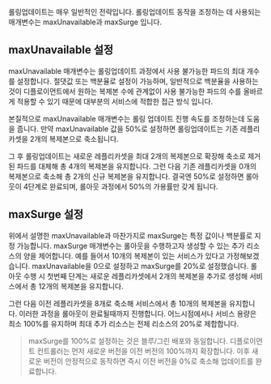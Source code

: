 
롤링업데이트는 매우 일반적인 전략입니다.
롤링업데이트 동작을 조정하는 데 사용되는 매개변수는 maxUnavailable과 maxSurge 입니다.

## maxUnavailable 설정

maxUnavailable 매개변수는 롤링업데이트 과정에서 사용 불가능한 파드의 최대 개수를 설정합니다.
절댓값 또는 백분율로 설정이 가능하며, 일반적으로 백분율을 사용하는 것이 디플로이먼트에서 원하는 복제본 수에 관계없이 사용 불가능한 파드의 수를 올바르게 적용할 수 있기 때문에 대부분의 서비스에 적합한 접근 방식 입니다.

본질적으로 maxUnavailable 매개변수는 롤링 업데이트 진행 속도를 조정하는데 도움을 줍니다.
만약 maxUnavailable 값을 50%로 설정하면 롤링업데이트는 기존 레플리카셋을 2개의 복제본으로 축소됩니다.

그 후 롤링업데이트는 새로운 레플리카셋을 최대 2개의 복제본으로 확장해 축소로 제거된 파드를 대체해 총 4개의 복제본을 유지합니다.
그런 다음 기존 레플리카셋을 0개의 복제본으로 축소해 총 2개의 신규 복제본을 유지합니다. 
결국엔 50%로 설정하면 롤아웃이 4단계로 완료되며, 롤아웃 과정에서 50%의 가용률만 갖게 됩니다.


## maxSurge 설정

위에서 설명한 maxUnavailable과 마찬가지로 maxSurge는 특정 값이나 백분률로 지정 가능합니다.
maxSurge 매개변수는 롤아웃을 수행하고자 생성할 수 있는 추가 리소스의 양을 제어합니다. 
예를 들어서 10개의 복제본이 있는 서비스가 있다고 가정해보겠습니다.
maxUnavailable을 0으로 설정하고 maxSurge를 20%로 설정했습니다. 롤아웃 수행 시 첫번째 단계는 새로운 레플리카셋에서 2개의 복제본을 추가로 생성해 서비스에서 총 12개의 복제본을 유지합니다.

그런 다음 이전 레플리카셋을 8개로 축소해 서비스에서 총 10개의 복제본을 유지합니다. 이러한 과정을 롤아웃이 완료될때까지 진행합니다. 어느시점에서나 서비스 용량은 최소 100%를 유지하며 최대 추가 리소스는 전체 리소스의 20%로 제합합니다.

> maxSurge를 100%로 설정하는 것은 블루/그린 배포와 동일합니다. 디플로이먼트 컨트롤러는 먼저 새로운 버전을 이전 버전의 100%까지 확장합니다. 이후 새로운 버전이 안정적으로 동작하면 즉시 이전 버전을 0%로 축소해 업데이트를 완료합니다.



